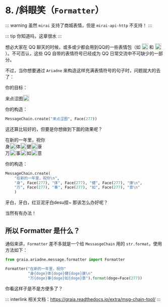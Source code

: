 # 8. /斜眼笑（`Formatter`）

::: warning
虽然 `mirai` 支持了商城表情，但是 `mirai-api-http` 不支持！
:::

::: tip
你知道吗，这章很水
:::

想必大家在 QQ 聊天的时候，或多或少都会用到QQ的一些表情包（如
<img
    src="/images/tutorials/8_huaji.webp"
    height=20
    style="vertical-align:text-bottom"
/>
和
<img
    src="/images/tutorials/8_wangwang.webp"
    height=20
    style="vertical-align:text-bottom"
/>
）。不可否认，这些 QQ 自带的表情符号已经成为 QQ 日常交流中不可缺少的一部分。

不过，当你想要通过 `Ariadne` 来构造这样充满表情符号的句子时，问题就大的去了：

你的目标：

<ChatPanel>
    <ChatMessage
        name="EroEroBot"
        :avatar="$withBase('/avatar/ero.webp')"
    >来点涩图<img
        src="/images/tutorials/8_wangwang.webp"
        height=20
        style="vertical-align:text-bottom"
    /></ChatMessage>
</ChatPanel>

你的构造：

``` python
MessageChain.create("来点涩图", Face(277))
```

这还算比较好的，但要是你想做到下面的效果呢？

<ChatPanel>
<ChatMessage name="EroEroBot" :avatar="$withBase('/avatar/ero.webp')">在新的一年里，祝你<br>
身<img src="/images/tutorials/8_wangwang.webp" height=20 style="vertical-align:text-bottom">体<img src="/images/tutorials/8_wangwang.webp" height=20 style="vertical-align:text-bottom">健<img src="/images/tutorials/8_wangwang.webp" height=20 style="vertical-align:text-bottom">康<br>
万<img src="/images/tutorials/8_wangwang.webp" height=20 style="vertical-align:text-bottom">事<img src="/images/tutorials/8_wangwang.webp" height=20 style="vertical-align:text-bottom">如<img src="/images/tutorials/8_wangwang.webp" height=20 style="vertical-align:text-bottom">意</ChatMessage>
</ChatPanel>

你的构造：

``` python
MessageChain.create(
    "在新的一年里，祝你\n", 
    "身", Face(277), "体", Face(277), "健", Face(277), "康\n",
    "万", Face(277), "事", Face(277), "如", Face(277), "意\n"
    )
```

牙白，牙白，红豆泥牙白desu捏~ 那该怎么办好呢？

当然有有办法！

<h2>所以 Formatter 是什么？</h2>

通俗来讲，`Formatter` 差不多就是一个给 `MessasgeChain` 用的 `str.format`，使用方法如下：

``` python
from graia.ariadne.message.formatter import Formatter

Formatter("在新的一年里，祝你"
          "身{doge}体{doge}健{doge}康\n"
          "万{doge}事{doge}如{doge}意").format(doge=Face(277))
```

你看这样子是不是方便多了？

::: interlink
相关文档：<https://graia.readthedocs.io/extra/msg-chain-tool/>
:::
